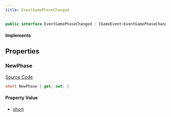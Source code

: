 ```yaml
---
title: EventGamePhaseChanged
---
```


```csharp
public interface EventGamePhaseChanged : IGameEvent<EventGamePhaseChanged>
```

#### Implements

## Properties

### NewPhase

[Source Code](https://github.com/swiftly-solution/swiftlys2/blob/beta/managed/src/SwiftlyS2.Generated/GameEvents/Interfaces/EventGamePhaseChanged.cs#L21)

```csharp
short NewPhase { get; set; }
```

#### Property Value

- [short](https://learn.microsoft.com/dotnet/api/system.int16)

